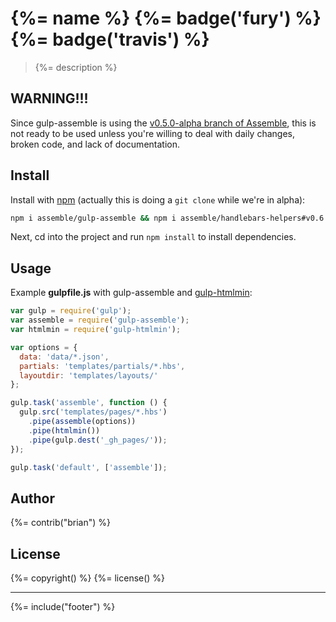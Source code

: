 # {%= name %} {%= badge('fury') %} {%= badge('travis') %}

> {%= description %}

## WARNING!!!

Since gulp-assemble is using the [v0.5.0-alpha branch of Assemble](https://github.com/assemble/assemble/tree/v0.5.0), this is not ready to be used unless you're willing to deal with daily changes, broken code, and lack of documentation.

## Install

Install with [npm](npmjs.org) (actually this is doing a `git clone` while we're in alpha):

```bash
npm i assemble/gulp-assemble && npm i assemble/handlebars-helpers#v0.6.0
```

Next, cd into the project and run `npm install` to install dependencies.



## Usage

Example **gulpfile.js** with gulp-assemble and [gulp-htmlmin](https://github.com/jonschlinkert/gulp-htmlmin):

```javascript
var gulp = require('gulp');
var assemble = require('gulp-assemble');
var htmlmin = require('gulp-htmlmin');

var options = {
  data: 'data/*.json',
  partials: 'templates/partials/*.hbs',
  layoutdir: 'templates/layouts/'
};

gulp.task('assemble', function () {
  gulp.src('templates/pages/*.hbs')
    .pipe(assemble(options))
    .pipe(htmlmin())
    .pipe(gulp.dest('_gh_pages/'));
});

gulp.task('default', ['assemble']);
```

## Author
{%= contrib("brian") %}

## License
{%= copyright() %}
{%= license() %}

***

{%= include("footer") %}
